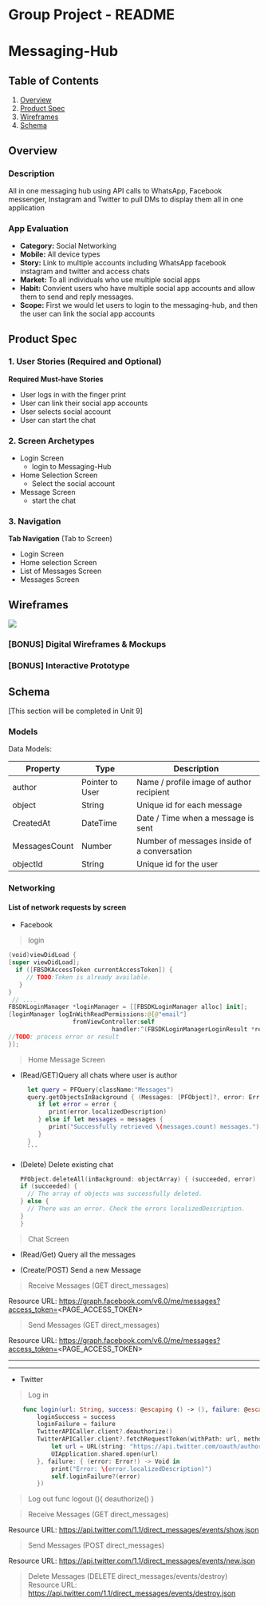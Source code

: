 # **Group Project - README**
# Messaging-Hub

## Table of Contents
1. [Overview](#Overview)
1. [Product Spec](#Product-Spec)
1. [Wireframes](#Wireframes)
2. [Schema](#Schema)

## Overview
### Description
All in one messaging hub using API calls to WhatsApp, Facebook messenger, Instagram and Twitter to pull DMs to display them all in one application
### App Evaluation

- **Category:** Social Networking
- **Mobile:** All device types
- **Story:** Link to multiple accounts including WhatsApp facebook instagram and twitter and access chats
- **Market:** To all individuals who use multiple social apps
- **Habit:** Convient users who have multiple social app accounts and allow them to send and reply messages.
- **Scope:** First we would let users to login to the messaging-hub, and then the user can link the social app accounts

## Product Spec

### 1. User Stories (Required and Optional)

**Required Must-have Stories**

*  User logs in with the finger print 
*  User can link their social app accounts
*  User selects social account 
*  User can start the chat


### 2. Screen Archetypes

* Login Screen
   * login to Messaging-Hub
* Home Selection Screen
    * Select the social account 
* Message Screen
   * start the chat

### 3. Navigation

**Tab Navigation** (Tab to Screen)

* Login Screen
* Home selection Screen
* List of Messages Screen
* Messages Screen



## Wireframes

![](Messaging-Hub.gif)


### [BONUS] Digital Wireframes & Mockups

### [BONUS] Interactive Prototype

## Schema 
[This section will be completed in Unit 9]
### Models
Data Models:


 | Property      | Type     | Description |
   | ------------- | -------- | ------------|
   | author        | Pointer to User|  Name / profile image of author recipient |
   | object        | String   | Unique id for each message |
   | CreatedAt       | DateTime | Date / Time when a message is sent |
   | MessagesCount | Number   | Number of messages inside of a conversation|
   | objectId    | String   | Unique id for the user |







### Networking
#### List of network requests by screen
 
* Facebook

 > login
  ```swift
  (void)viewDidLoad {
  [super viewDidLoad];
    if ([FBSDKAccessToken currentAccessToken]) {
       // TODO:Token is already available.
     }
  }
   // ....
FBSDKLoginManager *loginManager = [[FBSDKLoginManager alloc] init];
[loginManager logInWithReadPermissions:@[@"email"]
                    fromViewController:self
                               handler:^(FBSDKLoginManagerLoginResult *result, NSError *error) {
  //TODO: process error or result
 }];
 ```
 >Home Message Screen
   - (Read/GET)Query all chats where user is author
       ```swift
         let query = PFQuery(className:"Messages")
         query.getObjectsInBackground { (Messages: [PFObject]?, error: Error?) in
            if let error = error { 
               print(error.localizedDescription)
            } else if let messages = messages {
               print("Successfully retrieved \(messages.count) messages.")
            }
         }
         ```
   - (Delete) Delete existing chat
      ```swift
      PFObject.deleteAll(inBackground: objectArray) { (succeeded, error) in
      if (succeeded) {
        // The array of objects was successfully deleted.
      } else {
        // There was an error. Check the errors localizedDescription.
      }
     }
 
> Chat Screen
   - (Read/Get) Query all the messages
   
   - (Create/POST) Send a new Message
   


> Receive Messages (GET direct_messages)

Resource URL: https://graph.facebook.com/v6.0/me/messages?access_token=<PAGE_ACCESS_TOKEN>

> Send Messages (GET direct_messages)

Resource URL: https://graph.facebook.com/v6.0/me/messages?access_token=<PAGE_ACCESS_TOKEN>
 

 ----------------------------------------------------------------------------------------------------------------





 ----------------------------------------------------------------
 
 
 
* Twitter
 
> Log in 
```swift
    func login(url: String, success: @escaping () -> (), failure: @escaping (Error) -> ()){
        loginSuccess = success
        loginFailure = failure
        TwitterAPICaller.client?.deauthorize()
        TwitterAPICaller.client?.fetchRequestToken(withPath: url, method: "GET", callbackURL: URL(string: "alamoTwitter://oauth"),           scope: nil, success: { (requestToken: BDBOAuth1Credential!) -> Void in
            let url = URL(string: "https://api.twitter.com/oauth/authorize?oauth_token=\(requestToken.token!)")!
            UIApplication.shared.open(url)
        }, failure: { (error: Error!) -> Void in
            print("Error: \(error.localizedDescription)")
            self.loginFailure?(error)
        })
```

> Log out
  func logout (){
        deauthorize()
    }
 
> Receive Messages (GET direct_messages)

Resource URL: https://api.twitter.com/1.1/direct_messages/events/show.json

> Send Messages (POST direct_messages)

Resource URL: https://api.twitter.com/1.1/direct_messages/events/new.json

> Delete Messages (DELETE direct_messages/events/destroy)
Resource URL: https://api.twitter.com/1.1/direct_messages/events/destroy.json


      
      
        



